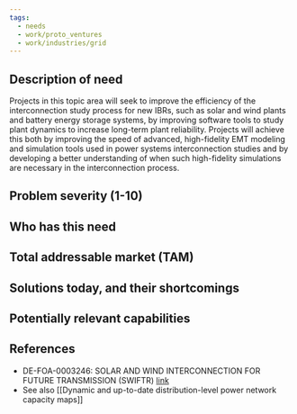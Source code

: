 ```yaml
---
tags:
  - needs
  - work/proto_ventures
  - work/industries/grid
---
```

## Description of need
Projects in this topic area will seek to improve the efficiency of the interconnection study process for new IBRs, such as solar and wind plants and battery energy storage systems, by improving software tools to study plant dynamics to increase long-term plant reliability. Projects will achieve this both by improving the speed of advanced, high-fidelity EMT modeling and simulation tools used in power systems interconnection studies and by developing a better understanding of when such high-fidelity simulations are necessary in the interconnection process.

## Problem severity (1-10)


## Who has this need


## Total addressable market (TAM)


## Solutions today, and their shortcomings


## Potentially relevant capabilities


## References
- DE-FOA-0003246: SOLAR AND WIND INTERCONNECTION FOR FUTURE TRANSMISSION (SWIFTR) [link](https://eere-exchange.energy.gov/Default.aspx?Search=swiftr&SearchType=)
- See also [[Dynamic and up-to-date distribution-level power network capacity maps]]
